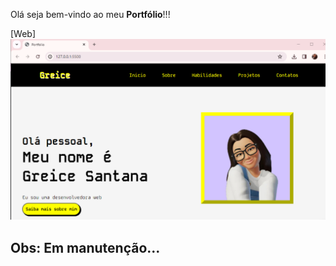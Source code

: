 Olá seja bem-vindo ao meu **Portfólio**!!!


[Web]
<img src="./read.foto.png">


## Obs: Em manutenção... 